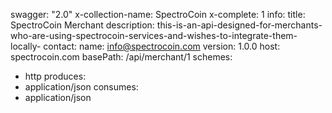 swagger: "2.0"
x-collection-name: SpectroCoin
x-complete: 1
info:
  title: SpectroCoin Merchant
  description: this-is-an-api-designed-for-merchants-who-are-using-spectrocoin-services-and-wishes-to-integrate-them-locally-
  contact:
    name: info@spectrocoin.com
  version: 1.0.0
host: spectrocoin.com
basePath: /api/merchant/1
schemes:
- http
produces:
- application/json
consumes:
- application/json